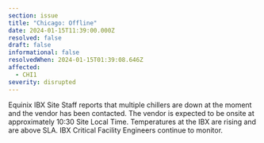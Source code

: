 ```yaml
---
section: issue
title: "Chicago: Offline"
date: 2024-01-15T11:39:00.000Z
resolved: false
draft: false
informational: false
resolvedWhen: 2024-01-15T01:39:08.646Z
affected:
  - CHI1
severity: disrupted
---
```

Equinix IBX Site Staff reports that multiple chillers are down at the moment and the vendor has been contacted. The vendor is expected to be onsite at approximately 10:30 Site Local Time. Temperatures at the IBX are rising and are above SLA. IBX Critical Facility Engineers continue to monitor. 